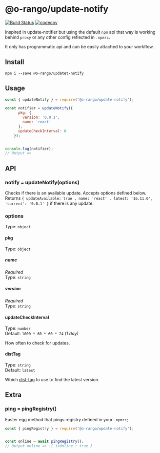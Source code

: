 # @o-rango/update-notify

[![Build Status](https://travis-ci.com/o-rango/update-notify.svg?branch=master)](https://travis-ci.com/o-rango/update-notify) 
[![codecov](https://codecov.io/gh/o-rango/update-notify/branch/master/graph/badge.svg)](https://codecov.io/gh/o-rango/update-notify)



Inspired in update-notifier but using the default `npm` api that way is working behind `proxy` or any other config reflected in `.npmrc`.

It only has programmatic api and can be easily attached to your workflow.

## Install 

```
npm i --save @o-rango/updatet-notify
```


## Usage

```js
const { updateNotify } = require('@o-rango/update-notify');

const notifier = updateNotify({
      pkg: {
        version: '0.0.1',
        name: 'react'
      },
      updateCheckInterval: 0
    });


console.log(notifier);
// Output =>  
```


## API

### notify = updateNotify(options)

Checks if there is an available update. Accepts options defined below. Returns `{ updateAvailable: true , name: 'react' , latest: '16.11.0', 'current': '0.0.1' }` if there is any update.

### options

Type: `object`

#### pkg

Type: `object`

##### name

*Required*<br>
Type: `string`

##### version

*Required*<br>
Type: `string`

#### updateCheckInterval

Type: `number`<br>
Default: `1000 * 60 * 60 * 24` *(1 day)*

How often to check for updates.

#### distTag

Type: `string`<br>
Default: `latest`

Which [dist-tag](https://docs.npmjs.com/adding-dist-tags-to-packages) to use to find the latest version.


## Extra 

### ping = pingRegistry()

Easter egg method that pings registry defined in your `.npmrc`;


```js
const { pingRegistry } = require('@o-rango/update-notify');


const online = await pingRegistry();
// Output online => :{ isOnline : true }

```
